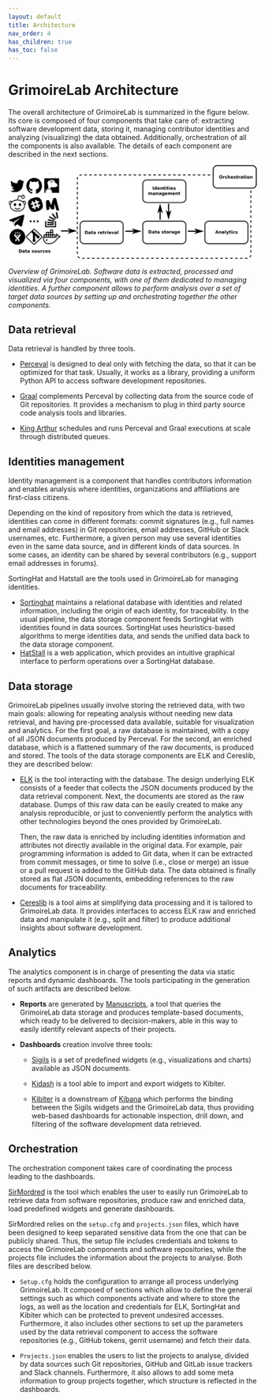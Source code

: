 ```yaml
---
layout: default
title: Architecture
nav_order: 4
has_children: true
has_toc: false
---
```


# GrimoireLab Architecture

The overall architecture of GrimoireLab is summarized in the figure below. Its core is composed of four components that take care of: extracting software development data, storing it, managing contributor identities and analyzing (visualizing) the data obtained. Additionally, orchestration of all the components is also available. The details of each component are described in the next sections.

![](../../assets/grimoirelab-all.png)

*Overview of GrimoireLab. Software data is extracted, processed and visualized via four components, with one of them dedicated to managing identities. A further component allows to perform analysis over a set of target data sources by setting up and orchestrating together the other components.*
## Data retrieval

Data retrieval is handled by three tools. 

- [Perceval](https://github.com/chaoss/grimoirelab-perceval) is designed to deal only with fetching the data, so that it can be optimized for that task. Usually, it works as a library, providing a uniform Python API to access software development repositories. 

- [Graal](https://github.com/chaoss/grimoirelab-graal) complements Perceval by collecting data from the source code of Git repositories. It provides a mechanism to plug in third party source code analysis tools and libraries.

- [King Arthur](https://github.com/chaoss/grimoirelab-kingarthur) schedules and runs Perceval and Graal executions at scale through distributed queues.

## Identities management

Identity management is a component that handles contributors information and enables analysis where identities, organizations and affiliations are first-class citizens.

Depending on the kind of repository from which the data is retrieved, identities can come in different formats: commit signatures (e.g., full names and email addresses) in Git repositories, email addresses, GitHub or Slack usernames, etc. Furthermore, a given person may use several identities even in the same data source, and in different kinds of data sources. In some cases, an identity can be shared by several contributors (e.g., support email addresses in forums).

SortingHat and Hatstall are the tools used in GrimoireLab for managing identities. 

- [Sortinghat](https://github.com/chaoss/grimoirelab-sortinghat) maintains a relational database with identities and related information, including the origin of each identity, for traceability. In the usual pipeline, the data storage component feeds SortingHat with identities found in data sources. SortingHat uses heuristics-based algorithms to merge identities data, and sends the unified data back to the data storage component.
- [HatStall](https://github.com/chaoss/grimoirelab-hatstall) is a web application, which provides an intuitive graphical interface to perform operations over a SortingHat database.

## Data storage

GrimoireLab pipelines usually involve storing the retrieved data, with two main goals: allowing for repeating analysis without needing new data retrieval, and having pre-processed data available, suitable for visualization and analytics. For the first goal, a raw database is maintained, with a copy of all JSON documents produced by Perceval. For the second, an enriched database, which is a flattened summary of the raw documents, is produced and stored.
The tools of the data storage components are ELK and Cereslib, they are described below:

- [ELK](https://github.com/chaoss/grimoirelab-elk) is the tool interacting with the database. The design underlying ELK consists of a feeder that collects the JSON documents produced by the data retrieval component. Next, the documents are stored as the raw database. Dumps of this raw data can be easily created to make any analysis reproducible, or just to conveniently perform the analytics with other technologies beyond the ones provided by GrimoireLab.

  Then, the raw data is enriched by including identities information and attributes not directly available in the original data. For example, pair programming information is added to Git data, when it can be extracted from commit messages, or time to solve (i.e., close or merge) an issue or a pull request is added to the GitHub data. The data obtained is finally stored as flat JSON documents, embedding references to the raw documents for traceability.

- [Cereslib](https://github.com/chaoss/grimoirelab-cereslib) is a tool aims at simplifying data processing and it is tailored to GrimoireLab data. It provides interfaces to access ELK raw and enriched data and manipulate it (e.g., split and filter) to produce additional insights about software development.

## Analytics

The analytics component is in charge of presenting the data via static reports and dynamic dashboards. The tools participating in the generation of such artifacts are described below.

- **Reports** are generated by [Manuscripts](https://github.com/chaoss/grimoirelab-manuscripts), a tool that queries the GrimoireLab data storage and produces template-based documents, which ready to be delivered to decision-makers, able in this way to easily identify relevant aspects of their projects.

- **Dashboards** creation involve three tools:

  - [Sigils](https://github.com/chaoss/grimoirelab-sigils) is a set of predefined widgets (e.g., visualizations and charts) available as JSON documents.
  
  - [Kidash](https://github.com/chaoss/grimoirelab-kidash) is a tool able to import and export widgets to Kibiter.
  
  - [Kibiter](https://github.com/chaoss/grimoirelab-kibiter) is a downstream of [Kibana](https://github.com/elastic/kibana) which performs the binding between the Sigils widgets and the GrimoireLab data, thus providing web-based dashboards for actionable inspection, drill down, and filtering of the software development data retrieved.

## Orchestration

The orchestration component takes care of coordinating the process leading to the dashboards.

[SirMordred](https://github.com/chaoss/grimoirelab-sirmordred) is the tool which enables the user to easily run GrimoireLab to retrieve data from software repositories, produce raw and enriched data, load predefined widgets and generate dashboards.

SirMordred relies on the `setup.cfg` and `projects.json` files, which have been designed to keep separated sensitive data from the one that can be publicly shared. Thus, the setup file includes credentials and tokens to access the GrimoireLab components and software repositories, while the projects file includes the information about the projects to analyse. Both files are
described below.

- `Setup.cfg` holds the configuration to arrange all process underlying GrimoireLab. It composed of sections which allow to define the general settings such as which components activate and where to store the logs, as well as the location and credentials 
for ELK, SortingHat and Kibiter which can be protected to prevent undesired accesses. Furthermore, it also includes other sections to set up the parameters used by the data retrieval component to access the software repositories (e.g., GitHub tokens, gerrit username) and fetch their data.

- `Projects.json` enables the users to list the projects to analyse, divided by data sources such Git repositories, GitHub and GitLab issue trackers and Slack channels.
Furthermore, it also allows to add some meta information to group projects together, which structure is reflected in the dashboards.
